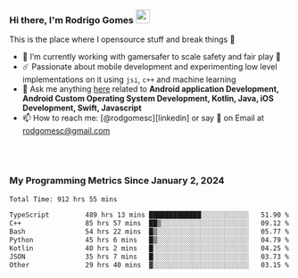 
### Hi there, I'm Rodrigo Gomes <img src="https://media.giphy.com/media/hvRJCLFzcasrR4ia7z/giphy.gif" width="25px">
This is the place where I opensource stuff and break things 🤣
- 🔭 I’m currently working with gamersafer to scale safety and fair play 💜
- ☄️ Passionate about mobile development and experimenting low level implementations on it using `jsi`, `c++` and machine learning
- 💬 Ask me anything [here](https://github.com/rodgomesc/rodgomesc/issues) related to <b>Android application Development, Android Custom Operating System Development, Kotlin, Java, iOS Development, Swift, Javascript</b>
- 📫 How to reach me: [@rodgomesc][linkedin] or say 👋 on Email at [rodgomesc@gmail.com](mailto:rodgomesc@gmail.com)


<br/>

<!-- 
<picture>
  <img src="/github-metrics.svg" alt="Metrics">
</picture>
-->

</br>

### My Programming Metrics Since January 2, 2024 


<!--START_SECTION:waka-->

```txt
Total Time: 912 hrs 55 mins

TypeScript         489 hrs 13 mins █████████████░░░░░░░░░░░░   51.90 %
C++                85 hrs 57 mins  ██▒░░░░░░░░░░░░░░░░░░░░░░   09.12 %
Bash               54 hrs 22 mins  █▒░░░░░░░░░░░░░░░░░░░░░░░   05.77 %
Python             45 hrs 6 mins   █▒░░░░░░░░░░░░░░░░░░░░░░░   04.79 %
Kotlin             40 hrs 2 mins   █░░░░░░░░░░░░░░░░░░░░░░░░   04.25 %
JSON               35 hrs 7 mins   █░░░░░░░░░░░░░░░░░░░░░░░░   03.73 %
Other              29 hrs 40 mins  ▓░░░░░░░░░░░░░░░░░░░░░░░░   03.15 %
```

<!--END_SECTION:waka-->
